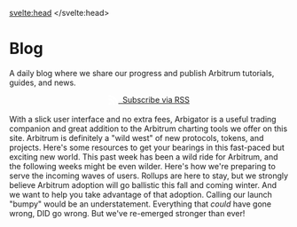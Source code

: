 <script>
    import Post from '$lib/components/Blog/Post.svelte';
</script>

<svelte:head>
    <title>Arbitrum Blog - Arbucks</title>
    <link rel="canonical" href="https://arbucks.io/blog/">
    <meta property="og:title" content="Arbitrum Blog - Arbucks">
    <meta name="twitter:title" content="Arbitrum Blog - Arbucks">
</svelte:head>

<h1 class="blog__title">Blog</h1>
<p>A daily blog where we share our progress and publish Arbitrum tutorials, guides, and news.</p>
<div class="flex">
    <a class="primary" href="https://arbucks.io/rss.xml" rel="external" draggable="false">
        <span class="primary__shadow"></span>
        <span class="primary__edge"></span>
        <span class="primary__front">
            <svg width="18px" height="18px" viewBox="0 0 333333 333333" shape-rendering="geometricPrecision" text-rendering="geometricPrecision" image-rendering="optimizeQuality" fill-rule="evenodd" clip-rule="evenodd">
                <path fill="#fff" d="M44382 244427C19901 244427 6 264387 6 288717c0 24452 19893 44205 44376 44205 24556 0 44437-19754 44437-44205 0-24328-19875-44290-44437-44290zM49 113241v63895c41608 0 80707 16271 110159 45748 29422 29391 45667 68681 45667 110448h64167c0-121341-98731-220072-219993-220072v-20zM130 0v63907c148372 0 269117 120869 269117 269407l64080 6C333327 149577 183829 7 135 7l-6-6z"></path>
            </svg>
            &nbsp;&nbsp;Subscribe via RSS
        </span>
    </a>
</div>

<br>

<Post title="Introducing Arbigator, a DEX Aggregator on Arbitrum" path="introducing-arbigator" time="2021-09-23T23:38:32-07:00" thumbnail="QmZteJdSu8vPFp7VrWerfQWqAj2J6Thf3YSKstFcfknvvF">
    With a slick user interface and no extra fees, Arbigator is a useful trading companion and great addition to the Arbitrum charting tools we offer on this site.
</Post>

<Post title="6 Resources for Getting Started With Arbitrum" path="getting-started-with-arbitrum" time="2021-09-22T00:38:55-07:00" thumbnail="QmZUnhHk4PJZ5AFCP5YjrNbbLgcYLnobEwP3bx9dTLnMB3">
    Arbitrum is definitely a "wild west" of new protocols, tokens, and projects. Here's some resources to get your bearings in this fast-paced but exciting new world.
</Post>

<Post title="What's Next For Arbucks" path="whats-next" time="2021-09-20T23:30:35-07:00" thumbnail="QmYC4a8p7qaoqon1dAaSydexp5abru7QdExxE62k5UwbRL">
    This past week has been a wild ride for Arbitrum, and the following weeks might be even wilder. Here's how we're preparing to serve the incoming waves of users.
</Post>

<Post title='Our Manifesto: Helping Arbitrum Users "Make It"' path="our-manifesto" time="2021-09-19T21:16:04-07:00" thumbnail="Qmcp1qATYdgitwTwqdHVSubXdU9rGih8R1p9nNT1J4Q5aJ">
    Rollups are here to stay, but we strongly believe Arbitrum adoption will go ballistic this fall and coming winter. And we want to help you take advantage of that adoption.
</Post>

<Post title="Launch Recap & Future Plans" path="launch-recap" time="2021-09-18T13:35:43-07:00" thumbnail="QmeZRKt24azviAsege6jB2cRq9LPRiF9By2EiM9XbxjRxs">
    Calling our launch "bumpy" would be an understatement. Everything that <em>could</em> have gone wrong, DID go wrong. But we've re-emerged stronger than ever!
</Post>

<style>
    .flex {
        align-items: center;
        display: flex;
        justify-content: center;
    }
    .primary {
        display: block;
        text-align: center;
        max-width: 240px;
        .primary__front {
            align-items: center;
            display: flex;
        }
    }
</style>
